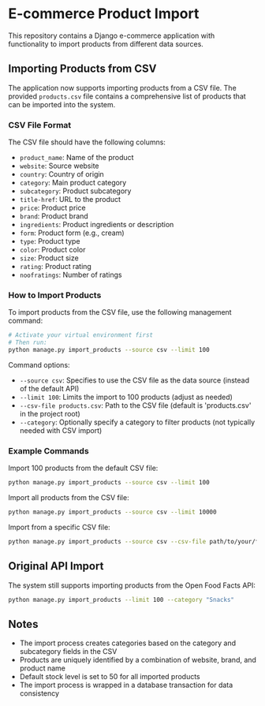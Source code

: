 # E-commerce Product Import

This repository contains a Django e-commerce application with functionality to import products from different data sources.

## Importing Products from CSV

The application now supports importing products from a CSV file. The provided `products.csv` file contains a comprehensive list of products that can be imported into the system.

### CSV File Format

The CSV file should have the following columns:
- `product_name`: Name of the product
- `website`: Source website
- `country`: Country of origin
- `category`: Main product category
- `subcategory`: Product subcategory
- `title-href`: URL to the product
- `price`: Product price
- `brand`: Product brand
- `ingredients`: Product ingredients or description
- `form`: Product form (e.g., cream)
- `type`: Product type
- `color`: Product color
- `size`: Product size
- `rating`: Product rating
- `noofratings`: Number of ratings

### How to Import Products

To import products from the CSV file, use the following management command:

```bash
# Activate your virtual environment first
# Then run:
python manage.py import_products --source csv --limit 100
```

Command options:
- `--source csv`: Specifies to use the CSV file as the data source (instead of the default API)
- `--limit 100`: Limits the import to 100 products (adjust as needed)
- `--csv-file products.csv`: Path to the CSV file (default is 'products.csv' in the project root)
- `--category`: Optionally specify a category to filter products (not typically needed with CSV import)

### Example Commands

Import 100 products from the default CSV file:
```bash
python manage.py import_products --source csv --limit 100
```

Import all products from the CSV file:
```bash
python manage.py import_products --source csv --limit 10000
```

Import from a specific CSV file:
```bash
python manage.py import_products --source csv --csv-file path/to/your/file.csv
```

## Original API Import

The system still supports importing products from the Open Food Facts API:

```bash
python manage.py import_products --limit 100 --category "Snacks"
```

## Notes

- The import process creates categories based on the category and subcategory fields in the CSV
- Products are uniquely identified by a combination of website, brand, and product name
- Default stock level is set to 50 for all imported products
- The import process is wrapped in a database transaction for data consistency
